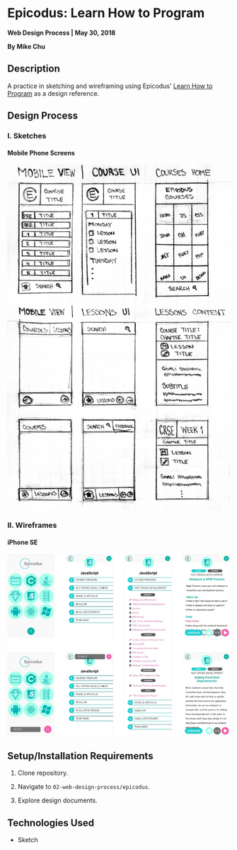 # Epicodus: Learn How to Program

**Web Design Process | May 30, 2018**

**By Mike Chu**

## Description

A practice in sketching and wireframing using Epicodus' [Learn How to Program](https://www.learnhowtoprogram.com) as a design reference.

## Design Process

### I. Sketches

#### Mobile Phone Screens

![Learn How to Program - Layout Sketch](img/epicodus-sketch.jpg?raw=true "Learn How to Program - Layout Sketch")

### II. Wireframes

#### iPhone SE

![Learn How to Program - Layout Wireframe](img/epicodus-wireframe-iphone-se.jpg?raw=true "Learn How to Program - iPhone SE Layout Wireframe")

## Setup/Installation Requirements

1. Clone repository.

2. Navigate to `02-web-design-process/epicodus`.

3. Explore design documents.

## Technologies Used

- Sketch
